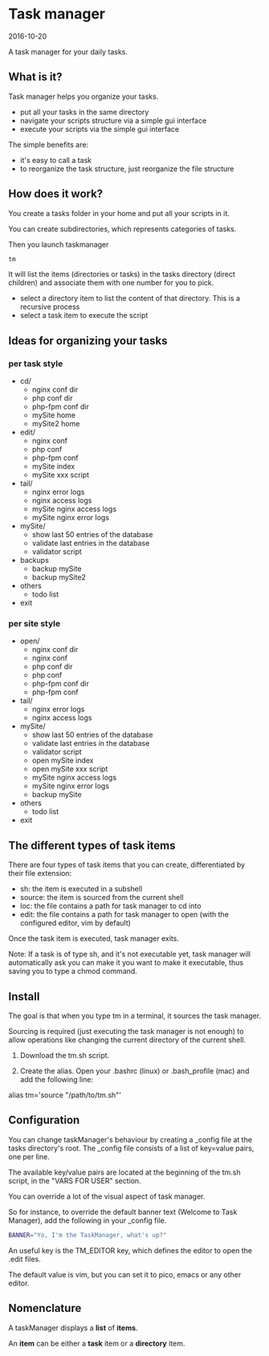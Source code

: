 Task manager
=====================
2016-10-20




A task manager for your daily tasks.






What is it?
-------------------------

Task manager helps you organize your tasks.

- put all your tasks in the same directory
- navigate your scripts structure via a simple gui interface
- execute your scripts via the simple gui interface


The simple benefits are:

- it's easy to call a task
- to reorganize the task structure, just reorganize the file structure




How does it work?
----------------------

You create a tasks folder in your home and put all your scripts in it.

You can create subdirectories, which represents categories of tasks.

Then you launch taskmanager

```bash
tm
```

It will list the items (directories or tasks) in the tasks directory (direct children) and associate them with one number for you to pick.


- select a directory item to list the content of that directory. This is a recursive process
- select a task item to execute the script





Ideas for organizing your tasks
------------------------------------------



### per task style

- cd/ 
	- nginx conf dir
	- php conf dir
	- php-fpm conf dir 
	- mySite home
	- mySite2 home
- edit/
	- nginx conf
	- php conf 
	- php-fpm conf 
	- mySite index
	- mySite xxx script
- tail/ 
	- nginx error logs 
	- nginx access logs 
	- mySite nginx access logs 
	- mySite nginx error logs 
- mySite/
	- show last 50 entries of the database
	- validate last entries in the database
	- validator script
- backups
	- backup mySite
	- backup mySite2
- others 
	- todo list
- exit


### per site style

- open/ 
	- nginx conf dir
	- nginx conf
	- php conf dir
	- php conf 
	- php-fpm conf dir 
	- php-fpm conf 
- tail/ 
	- nginx error logs 
	- nginx access logs 
- mySite/
	- show last 50 entries of the database
	- validate last entries in the database
	- validator script
	- open mySite index
	- open mySite xxx script
	- mySite nginx access logs 
	- mySite nginx error logs 
	- backup mySite
- others 
	- todo list
- exit




The different types of task items
----------------------------------------

There are four types of task items that you can create, differentiated by their file extension:

- sh: the item is executed in a subshell
- source: the item is sourced from the current shell
- loc: the file contains a path for task manager to cd into
- edit: the file contains a path for task manager to open (with the configured editor, vim by default)


Once the task item is executed, task manager exits.

Note: If a task is of type sh, and it's not executable yet, task manager will automatically ask you can make it you want to make it executable, thus saving you to type a chmod command.








Install
--------------

The goal is that when you type tm in a terminal, it sources the task manager.

Sourcing is required (just executing the task manager is not enough) to allow operations like changing the current directory of the current shell.


1. Download the tm.sh script.

2. Create the alias.
Open your .bashrc (linux) or .bash_profile (mac) and add the following line:

alias tm='source "/path/to/tm.sh"'






Configuration
------------------

You can change taskManager's behaviour by creating a _config file at the tasks directory's root.
The _config file consists of a list of key=value pairs, one per line.

The available key/value pairs are located at the beginning of the tm.sh script, in the "VARS FOR USER" section.

You can override a lot of the visual aspect of task manager.

So for instance, to override the default banner text (Welcome to Task Manager),
add the following in your _config file.

```bash
BANNER="Yo, I'm the TaskManager, what's up?"
```

An useful key is the TM_EDITOR key, which defines the editor to open the .edit files.

The default value is vim, but you can set it to pico, emacs or any other editor.





Nomenclature
------------------

A taskManager displays a **list** of **items**.

An **item** can be either a **task** item or a **directory** item.









